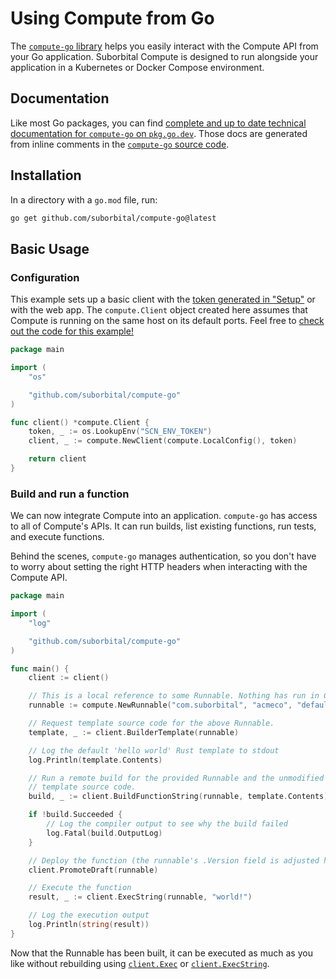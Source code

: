 # Using Compute from Go
The [`compute-go` library](https://github.com/suborbital/compute-go) helps you easily interact with the Compute API from your Go application. Suborbital Compute is designed to run alongside your application in a Kubernetes or Docker Compose environment.

## Documentation
Like most Go packages, you can find [complete and up to date technical documentation for `compute-go` on `pkg.go.dev`](https://pkg.go.dev/github.com/suborbital/compute-go#section-readme). Those docs are generated from inline comments in the [`compute-go` source code](https://github.com/suborbital/compute-go).

## Installation
In a directory with a `go.mod` file, run:
```bash
go get github.com/suborbital/compute-go@latest
```

## Basic Usage
### Configuration
This example sets up a basic client with the [token generated in "Setup"](https://docs.suborbital.dev/compute/quickstart/create-an-environment-token-with-subo#generate-your-token) or with the web app. The `compute.Client` object created here assumes that Compute is running on the same host on its default ports. Feel free to [check out the code for this example!](https://github.com/suborbital/compute-go/blob/main/examples/app)

```go title="client.go"
package main

import (
	"os"

	"github.com/suborbital/compute-go"
)

func client() *compute.Client {
	token, _ := os.LookupEnv("SCN_ENV_TOKEN")
	client, _ := compute.NewClient(compute.LocalConfig(), token)

	return client
}
```

### Build and run a function
We can now integrate Compute into an application. `compute-go` has access to all of Compute's APIs. It can run builds, list existing functions, run tests, and execute functions.

Behind the scenes, `compute-go` manages authentication, so you don't have to worry about setting the right HTTP headers when interacting with the Compute API.

```go title="app.go"
package main

import (
	"log"

	"github.com/suborbital/compute-go"
)

func main() {
	client := client()

	// This is a local reference to some Runnable. Nothing has run in Compute at this point.
	runnable := compute.NewRunnable("com.suborbital", "acmeco", "default", "rs-hello-world", "rust")

	// Request template source code for the above Runnable.
	template, _ := client.BuilderTemplate(runnable)

	// Log the default 'hello world' Rust template to stdout
	log.Println(template.Contents)

	// Run a remote build for the provided Runnable and the unmodified 'hello world'
	// template source code.
	build, _ := client.BuildFunctionString(runnable, template.Contents)

	if !build.Succeeded {
		// Log the compiler output to see why the build failed
		log.Fatal(build.OutputLog)
	}

	// Deploy the function (the runnable's .Version field is adjusted here)
	client.PromoteDraft(runnable)

	// Execute the function
	result, _ := client.ExecString(runnable, "world!")

	// Log the execution output
	log.Println(string(result))
}
```

Now that the Runnable has been built, it can be executed as much as you like without rebuilding using [`client.Exec`](https://pkg.go.dev/github.com/suborbital/compute-go#Client.Exec) or [`client.ExecString`](https://pkg.go.dev/github.com/suborbital/compute-go#Client.ExecString).
